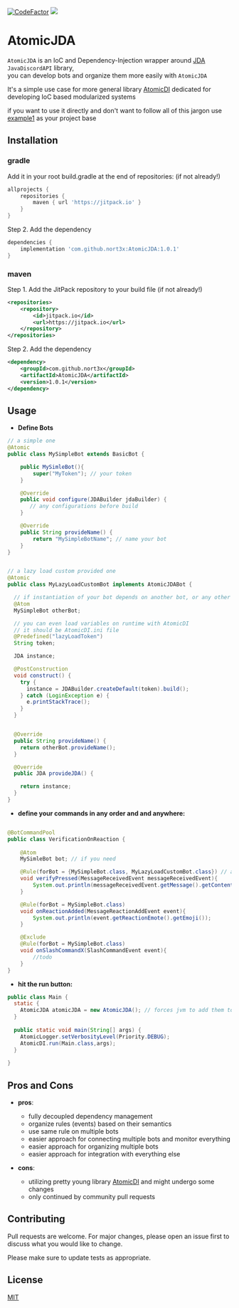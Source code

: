 [![CodeFactor](https://www.codefactor.io/repository/github/nort3x/atomicdi/badge/master)](https://www.codefactor.io/repository/github/nort3x/atomicjda/overview/master)
[![](https://jitpack.io/v/nort3x/AtomicJDA.svg)](https://jitpack.io/#nort3x/AtomicJDA)
# AtomicJDA

`AtomicJDA` is an IoC and Dependency-Injection wrapper around [JDA](https://github.com/DV8FromTheWorld/JDA) `JavaDiscordAPI` library,<br/>
you can develop bots and organize them more easily with `AtomicJDA` 

It's a simple use case for more general library [AtomicDI](https://github.com/nort3x/AtomicDI) dedicated for developing IoC based modularized systems


if you want to use it directly and don't want to follow all of this jargon use [example1](https://github.com/nort3x/AtomicJDA/tree/master/src/test/java/example1) as your project base  

## Installation

### gradle
Add it in your root build.gradle at the end of repositories: (if not already!)

```gradle
allprojects {
    repositories {
        maven { url 'https://jitpack.io' }
    }
}

```
Step 2. Add the dependency
```gradle
dependencies {
    implementation 'com.github.nort3x:AtomicJDA:1.0.1'
}
```

### maven
Step 1. Add the JitPack repository to your build file (if not already!)

```xml
<repositories>
    <repository>
        <id>jitpack.io</id>
        <url>https://jitpack.io</url>
    </repository>
</repositories>
```
Step 2. Add the dependency
```xml
<dependency>
    <groupId>com.github.nort3x</groupId>
    <artifactId>AtomicJDA</artifactId>
    <version>1.0.1</version>
</dependency>
```



## Usage
+ **Define Bots**
```java
// a simple one
@Atomic
public class MySimpleBot extends BasicBot {

    public MySimleBot(){
        super("MyToken"); // your token
    }

    @Override
    public void configure(JDABuilder jdaBuilder) {
       // any configurations before build
    }

    @Override
    public String provideName() {
        return "MySimpleBotName"; // name your bot
    }
}


// a lazy load custom provided one
@Atomic
public class MyLazyLoadCustomBot implements AtomicJDABot {

  // if instantiation of your bot depends on another bot, or any other Atomic component feel free
  @Atom
  MySimpleBot otherBot;

  // you can even load variables on runtime with AtomicDI
  // it should be AtomicDI.ini file
  @Predefined("lazyLoadToken")
  String token;

  JDA instance;

  @PostConstruction
  void construct() {
    try {
      instance = JDABuilder.createDefault(token).build();
    } catch (LoginException e) {
      e.printStackTrace();
    }
  }


  @Override
  public String provideName() {
    return otherBot.provideName();
  }

  @Override
  public JDA provideJDA() {

    return instance;
  }
}

```
+ **define your commands in any order and and anywhere:**

```java

@BotCommandPool
public class VerificationOnReaction {
    
    @Atom
    MySimleBot bot; // if you need 

    @Rule(forBot = {MySimpleBot.class, MyLazyLoadCustomBot.class}) // and any other bot!
    void verifyPressed(MessageReceivedEvent messageReceivedEvent){
        System.out.println(messageReceivedEvent.getMessage().getContentDisplay());
    }

    @Rule(forBot = MySimpleBot.class)
    void onReactionAdded(MessageReactionAddEvent event){
        System.out.println(event.getReactionEmote().getEmoji());
    }

    @Exclude
    @Rule(forBot = MySimpleBot.class)
    void onSlashCommandX(SlashCommandEvent event){
        //todo
    }
}

```

+ **hit the run button:**
```java
public class Main {
  static {
    AtomicJDA atomicJDA = new AtomicJDA(); // forces jvm to add them to AtomicDI
  }
  
  public static void main(String[] args) {
    AtomicLogger.setVerbosityLevel(Priority.DEBUG);
    AtomicDI.run(Main.class,args);
  }
  
}

```

## Pros and Cons
+ **pros**:
    + fully decoupled dependency management
    + organize rules (events) based on their semantics
    + use same rule on multiple bots
    + easier approach for connecting multiple bots and monitor everything
    + easier approach for organizing multiple bots
    + easier approach for integration with everything else
  
+ **cons**:
    + utilizing pretty young library [AtomicDI](https://github.com/nort3x/AtomicDI) and might undergo some changes
    + only continued by community pull requests


## Contributing
Pull requests are welcome. For major changes, please open an issue first to discuss what you would like to change.

Please make sure to update tests as appropriate.

## License
[MIT](https://choosealicense.com/licenses/mit/)
